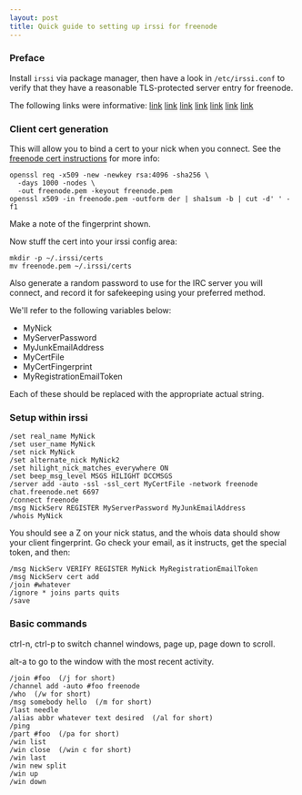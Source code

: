 ```yaml
---
layout: post
title: Quick guide to setting up irssi for freenode
---
```


### Preface

Install `irssi` via package manager, then have a look in `/etc/irssi.conf` to
verify that they have a reasonable TLS-protected server entry for freenode.

The following links were informative:
[link](https://irssi.org/documentation/startup/)
[link](https://gist.github.com/chirag64/3c80a08a7fc1d2c52ea0)
[link](https://wiki.archlinux.org/index.php/Irssi)
[link](https://freenode.net/kb/answer/registration)
[link](https://freenode.net/kb/answer/certfp)
[link](https://www.offensive-security.com/offsec-irc-guide/)
[link](https://minecraftonline.com/wiki/Irssi_Secure_IRC_Client)

### Client cert generation

This will allow you to bind a cert to your nick when you connect.  See the
[freenode cert instructions](https://freenode.net/kb/answer/certfp) for more
info:

```
openssl req -x509 -new -newkey rsa:4096 -sha256 \
  -days 1000 -nodes \
  -out freenode.pem -keyout freenode.pem
openssl x509 -in freenode.pem -outform der | sha1sum -b | cut -d' ' -f1
```

Make a note of the fingerprint shown.

Now stuff the cert into your irssi config area:

```
mkdir -p ~/.irssi/certs
mv freenode.pem ~/.irssi/certs
```

Also generate a random password to use for the IRC server you will connect,
and record it for safekeeping using your preferred method.

We'll refer to the following variables below:

* MyNick
* MyServerPassword
* MyJunkEmailAddress
* MyCertFile
* MyCertFingerprint
* MyRegistrationEmailToken

Each of these should be replaced with the appropriate actual string.

### Setup within irssi

```
/set real_name MyNick
/set user_name MyNick
/set nick MyNick
/set alternate_nick MyNick2
/set hilight_nick_matches_everywhere ON
/set beep_msg_level MSGS HILIGHT DCCMSGS
/server add -auto -ssl -ssl_cert MyCertFile -network freenode chat.freenode.net 6697
/connect freenode
/msg NickServ REGISTER MyServerPassword MyJunkEmailAddress
/whois MyNick
```
You should see a Z on your nick status, and the whois data should show your
client fingerprint. Go check your email, as it instructs, get the special
token, and then:
```
/msg NickServ VERIFY REGISTER MyNick MyRegistrationEmailToken
/msg NickServ cert add
/join #whatever
/ignore * joins parts quits
/save
```

### Basic commands

ctrl-n, ctrl-p to switch channel windows, page up, page down to scroll.

alt-a to go to the window with the most recent activity.

```
/join #foo  (/j for short)
/channel add -auto #foo freenode
/who  (/w for short)
/msg somebody hello  (/m for short)
/last needle
/alias abbr whatever text desired  (/al for short)
/ping
/part #foo  (/pa for short)
/win list
/win close  (/win c for short)
/win last
/win new split
/win up
/win down
```
